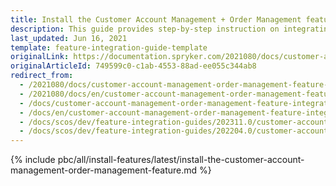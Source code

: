 ```yaml
---
title: Install the Customer Account Management + Order Management feature
description: This guide provides step-by-step instruction on integrating Customer Account Management + Order Management feature into the Spryker-based project.
last_updated: Jun 16, 2021
template: feature-integration-guide-template
originalLink: https://documentation.spryker.com/2021080/docs/customer-account-management-order-management-feature-integration
originalArticleId: 749599c0-c1ab-4553-88ad-ee055c344ab8
redirect_from:
  - /2021080/docs/customer-account-management-order-management-feature-integration
  - /2021080/docs/en/customer-account-management-order-management-feature-integration
  - /docs/customer-account-management-order-management-feature-integration
  - /docs/en/customer-account-management-order-management-feature-integration
  - /docs/scos/dev/feature-integration-guides/202311.0/customer-account-management-order-management-feature-integration.html
  - /docs/scos/dev/feature-integration-guides/202204.0/customer-account-management-order-management-feature-integration.html
---
```


{% include pbc/all/install-features/latest/install-the-customer-account-management-order-management-feature.md %} <!-- To edit, see /_includes/pbc/all/install-features/202204.0/install-the-customer-account-management-order-management-feature.md -->
